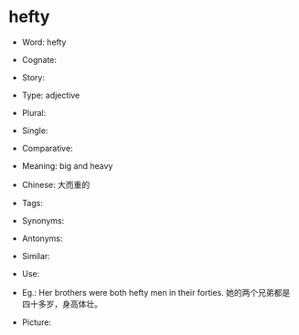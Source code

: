 # hefty

- Word: hefty
- Cognate: 
- Story: 

- Type: adjective
- Plural: 
- Single: 
- Comparative: 
- Meaning: big and heavy
- Chinese: 大而重的
- Tags: 
- Synonyms: 
- Antonyms: 
- Similar: 
- Use: 
- Eg.: Her brothers were both hefty men in their forties. 她的两个兄弟都是四十多岁，身高体壮。
- Picture: 

